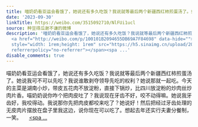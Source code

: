 ```yaml
---
title: 喵奶奶看亚运会看饿了，她说还有多久吃饭？我说就等最后两个新疆西红柿煎蛋汤了。她说我可不可以先吃？我说谁敢剥夺领导先吃的权利？她说那就一起吃。今天的主菜...
date: '2023-09-30'
linkTitle: https://weibo.com/3515092710/NlFUi1ucl
source: 种豆得瓜谢不谦的微博
description: '喵奶奶看亚运会看饿了，她说还有多久吃饭？我说就等最后两个新疆西红柿煎蛋汤了。她说我可不可以先吃？我说谁敢剥夺领导先吃的权利？她说那就一起吃。今天的主菜是湖南小炒，带皮五花肉不放淀粉，直接下锅炒，比四川放淀粉的炒肉丝炒肉片香。喵奶奶说你咋个把肉皮吐了？我说现在牙齿不好，咬不动得嘛。她说我牙齿好，我咬得动。我说那你先把肉皮都咬来吃了？她说好！然后把经过牙齿处理的无皮肉片摆放在盘子里我这边，说你现在可以吃了。想起去年还实行夫妻分餐制，一笑。
  <a href="http://weibo.com/p/100101B2094655DB69A7F84698" data-hide=""><span class="url-icon"><img
  style="width: 1rem;height: 1rem" src="https://h5.sinaimg.cn/upload/2015/09/25/3/timeline_card_small_location_default.png"
  referrerpolicy="no-referrer"></span><spa ...'
disable_comments: true
---
```

喵奶奶看亚运会看饿了，她说还有多久吃饭？我说就等最后两个新疆西红柿煎蛋汤了。她说我可不可以先吃？我说谁敢剥夺领导先吃的权利？她说那就一起吃。今天的主菜是湖南小炒，带皮五花肉不放淀粉，直接下锅炒，比四川放淀粉的炒肉丝炒肉片香。喵奶奶说你咋个把肉皮吐了？我说现在牙齿不好，咬不动得嘛。她说我牙齿好，我咬得动。我说那你先把肉皮都咬来吃了？她说好！然后把经过牙齿处理的无皮肉片摆放在盘子里我这边，说你现在可以吃了。想起去年还实行夫妻分餐制，一笑。 <a href="http://weibo.com/p/100101B2094655DB69A7F84698" data-hide=""><span class="url-icon"><img style="width: 1rem;height: 1rem" src="https://h5.sinaimg.cn/upload/2015/09/25/3/timeline_card_small_location_default.png" referrerpolicy="no-referrer"></span><spa ...